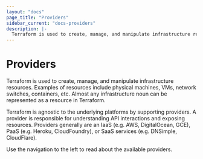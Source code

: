 ```yaml
---
layout: "docs"
page_title: "Providers"
sidebar_current: "docs-providers"
description: |-
  Terraform is used to create, manage, and manipulate infrastructure resources. Examples of resources include physical machines, VMs, network switches, containers, etc. Almost any infrastructure noun can be represented as a resource in Terraform.
---
```


# Providers

Terraform is used to create, manage, and manipulate infrastructure resources.
Examples of resources include physical machines, VMs, network switches, containers,
etc. Almost any infrastructure noun can be represented as a resource in Terraform.

Terraform is agnostic to the underlying platforms by supporting providers. A provider
is responsible for understanding API interactions and exposing resources. Providers
generally are an IaaS (e.g. AWS, DigitalOcean, GCE), PaaS (e.g. Heroku, CloudFoundry),
or SaaS services (e.g. DNSimple, CloudFlare).

Use the navigation to the left to read about the available providers.
